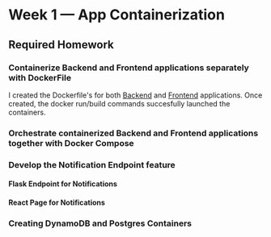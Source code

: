 # Week 1 — App Containerization

## Required Homework

### Containerize Backend and Frontend applications separately with DockerFile

I created the Dockerfile's for both [Backend](https://github.com/aki23gup/aws-bootcamp-cruddur-2023/blob/main/backend-flask/Dockerfile) and [Frontend](https://github.com/aki23gup/aws-bootcamp-cruddur-2023/blob/main/frontend-react-js/Dockerfile) applications. Once created, the docker run/build commands succesfully launched the containers. 

### Orchestrate containerized Backend and Frontend applications together with Docker Compose

### Develop the Notification Endpoint feature 

#### Flask Endpoint for Notifications

#### React Page for Notifications

### Creating DynamoDB and Postgres Containers
